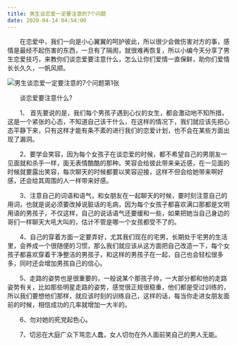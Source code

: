 ```yaml
---
title: 男生谈恋爱一定要注意的7个问题
date: 2020-04-14 04:54:00
---
```




　　在恋爱中，我们一向是小心翼翼的呵护彼此，所以很少会做伤害对方的事，感情是最经不起伤害的东西，一旦有了隔阂，就很难再恢复，所以小编今天分享了男生恋爱技巧，来教你们谈恋爱要注意什么，怎么让你们爱情一直保鲜，助你们爱情长长久久，一帆风顺。

![男生谈恋爱一定要注意的7个问题第1张](/img/3f58cb71f1d9061807869fa15f590b52.jpg)

　　谈恋爱要注意什么?

　　1、 首先要说的是，我们每个男孩子遇到心仪的女生，都会激动地不知所措，这是一个紧张的心态，不知道自己该干什么，在这样的情况下，我们就应该先把心态平静下来，只有这样才能有条不紊的进行我们的恋爱计划，也不会在某些方面出现了漏洞。

　　2、要学会笑容，因为每个女孩子在谈恋爱的时候，都不希望自己的男朋友一见面就和杀手一样，面无表情酷酷的那种。笑容会给彼此带来亲近感，在一见面的时候就要露出笑容，每次聊天的时候都要以笑容迎接，这样不但会给她带来啊好感，还会给其周围的人一样带来好感。

　　3、注意自己的词语和语气，和女朋友在一起聊天的时候，要时刻注意自己的用词，也就是说必须要改掉说脏话的毛病，因为每个女孩子都喜欢满口那都是文明用语的男孩子，不仅这样，自己的说话语气还要缓和一些，如果把她当自己身边的哥们一样聊天大吼大叫的，估计不管是哪一个女孩都受不了的。

　　4、自己的穿着方面一定要弄好，尤其我们现在的宅男，长期处于宅男的生活里，会养成一个很随便的习惯，那么我们就应该从这方面把自己改造一下，每个女孩子都喜欢穿着干净整洁的男孩子，和这样的男孩子在一起，自己也会轻松很多多，同时还会增加男孩自己的信心。

　　5、走路的姿势也是很重要的，一般说某个那孩子帅，一大部分都和他的走路姿势有关，比如那些明星走路的姿势，感觉很正规很稳重，他们都是受过训练的，所以我们要想他们那样，就应该时刻的训练自己，这样的话，每当你走进女朋友面前的时候，相信成功的几率就增加一大半的。

　　6、勿对她的死党起色心。

　　7、切忌在大庭广众下骂恋人蠢，女人切勿在外人面前笑自己的男人无能。